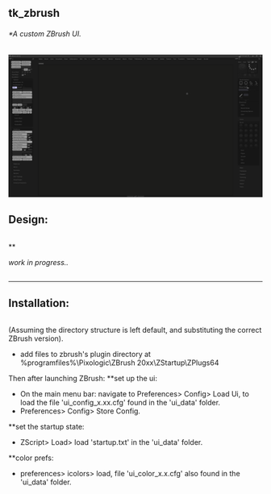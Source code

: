 ## tk_zbrush
###### *A custom ZBrush UI.


![alt text](https://raw.githubusercontent.com/m3trik/zbrush-ui/master/ui_data/docs/UI_ZBrush.png)



## Design:
######
**

*work in progress..*





##
-----------------------------------------------
 Installation:
-----------------------------------------------
######
(Assuming the directory structure is left default, and substituting the correct ZBrush version).
* add files to zbrush's plugin directory at %programfiles%\Pixologic\ZBrush 20xx\ZStartup\ZPlugs64

Then after launching ZBrush:
**set up the ui:
* On the main menu bar: navigate to Preferences> Config> Load Ui, to load the file 'ui_config_x.xx.cfg' found in the 'ui_data' folder.
* Preferences> Config> Store Config.

**set the startup state:
* ZScript> Load> load 'startup.txt' in the 'ui_data' folder.

**color prefs:
* preferences> icolors> load, file 'ui_color_x.x.cfg' also found in the 'ui_data' folder.
